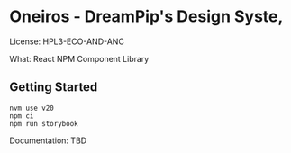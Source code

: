 # Oneiros - DreamPip's Design Syste,
License: HPL3-ECO-AND-ANC

What: React NPM Component Library

## Getting Started
```
nvm use v20
npm ci
npm run storybook
```

Documentation: TBD
